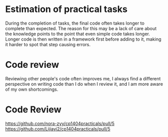 # Estimation of practical tasks
During the completion of tasks, the final code often takes longer to complete than expected. The reason for this may be a lack of care about the knowledge points to the point that even simple code takes longer. Longer code is then written in a framework first before adding to it, making it harder to spot that step causing errors.

# Code review
Reviewing other people's code often improves me, I always find a different perspective on writing code than I do when I review it, and I am more aware of my own shortcomings.


# Code Review
https://github.com/nora-zyy/cp1404practicals/pull/5
https://github.com/Lijiayi2/cp1404practicals/pull/5
